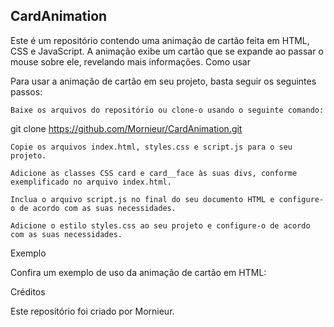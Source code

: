 ## CardAnimation

Este é um repositório contendo uma animação de cartão feita em HTML, CSS e JavaScript. A animação exibe um cartão que se expande ao passar o mouse sobre ele, revelando mais informações.
Como usar

Para usar a animação de cartão em seu projeto, basta seguir os seguintes passos:

    Baixe os arquivos do repositório ou clone-o usando o seguinte comando:


git clone https://github.com/Mornieur/CardAnimation.git

    Copie os arquivos index.html, styles.css e script.js para o seu projeto.

    Adicione as classes CSS card e card__face às suas divs, conforme exemplificado no arquivo index.html.

    Inclua o arquivo script.js no final do seu documento HTML e configure-o de acordo com as suas necessidades.


<script src="caminho/para/script.js"></script>

    Adicione o estilo styles.css ao seu projeto e configure-o de acordo com as suas necessidades.


<link rel="stylesheet" href="caminho/para/styles.css">

Exemplo

Confira um exemplo de uso da animação de cartão em HTML:


<div class="card">
  <div class="card__face card__face--front">
    <!-- Conteúdo da frente do cartão -->
  </div>
  <div class="card__face card__face--back">
    <!-- Conteúdo do verso do cartão -->
  </div>
</div>


Créditos

Este repositório foi criado por Mornieur.

